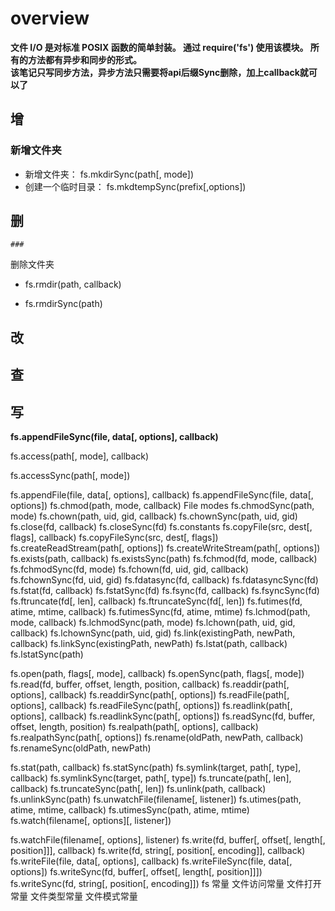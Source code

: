 # overview 
  **文件 I/O 是对标准 POSIX 函数的简单封装。 通过 require('fs') 使用该模块。 所有的方法都有异步和同步的形式。**   
  **该笔记只写同步方法，异步方法只需要将api后缀Sync删除，加上callback就可以了**
## 增
### 新增文件夹
* 新增文件夹： fs.mkdirSync(path[, mode])  
* 创建一个临时目录： fs.mkdtempSync(prefix[,options])

## 删
    ###
删除文件夹
  - fs.rmdir(path, callback)
* fs.rmdirSync(path)

## 改


## 查


## 写 
 **fs.appendFileSync(file, data[, options], callback)**

fs.access(path[, mode], callback)

fs.accessSync(path[, mode])

fs.appendFile(file, data[, options], callback)
fs.appendFileSync(file, data[, options])
fs.chmod(path, mode, callback)
File modes
fs.chmodSync(path, mode)
fs.chown(path, uid, gid, callback)
fs.chownSync(path, uid, gid)
fs.close(fd, callback)
fs.closeSync(fd)
fs.constants
fs.copyFile(src, dest[, flags], callback)
fs.copyFileSync(src, dest[, flags])
fs.createReadStream(path[, options])
fs.createWriteStream(path[, options])
fs.exists(path, callback)
fs.existsSync(path)
fs.fchmod(fd, mode, callback)
fs.fchmodSync(fd, mode)
fs.fchown(fd, uid, gid, callback)
fs.fchownSync(fd, uid, gid)
fs.fdatasync(fd, callback)
fs.fdatasyncSync(fd)
fs.fstat(fd, callback)
fs.fstatSync(fd)
fs.fsync(fd, callback)
fs.fsyncSync(fd)
fs.ftruncate(fd[, len], callback)
fs.ftruncateSync(fd[, len])
fs.futimes(fd, atime, mtime, callback)
fs.futimesSync(fd, atime, mtime)
fs.lchmod(path, mode, callback)
fs.lchmodSync(path, mode)
fs.lchown(path, uid, gid, callback)
fs.lchownSync(path, uid, gid)
fs.link(existingPath, newPath, callback)
fs.linkSync(existingPath, newPath)
fs.lstat(path, callback)
fs.lstatSync(path)

fs.open(path, flags[, mode], callback)
fs.openSync(path, flags[, mode])
fs.read(fd, buffer, offset, length, position, callback)
fs.readdir(path[, options], callback)
fs.readdirSync(path[, options])
fs.readFile(path[, options], callback)
fs.readFileSync(path[, options])
fs.readlink(path[, options], callback)
fs.readlinkSync(path[, options])
fs.readSync(fd, buffer, offset, length, position)
fs.realpath(path[, options], callback)
fs.realpathSync(path[, options])
fs.rename(oldPath, newPath, callback)
fs.renameSync(oldPath, newPath)

fs.stat(path, callback)
fs.statSync(path)
fs.symlink(target, path[, type], callback)
fs.symlinkSync(target, path[, type])
fs.truncate(path[, len], callback)
fs.truncateSync(path[, len])
fs.unlink(path, callback)
fs.unlinkSync(path)
fs.unwatchFile(filename[, listener])
fs.utimes(path, atime, mtime, callback)
fs.utimesSync(path, atime, mtime)
fs.watch(filename[, options][, listener])

fs.watchFile(filename[, options], listener)
fs.write(fd, buffer[, offset[, length[, position]]], callback)
fs.write(fd, string[, position[, encoding]], callback)
fs.writeFile(file, data[, options], callback)
fs.writeFileSync(file, data[, options])
fs.writeSync(fd, buffer[, offset[, length[, position]]])
fs.writeSync(fd, string[, position[, encoding]])
fs 常量
文件访问常量
文件打开常量
文件类型常量
文件模式常量